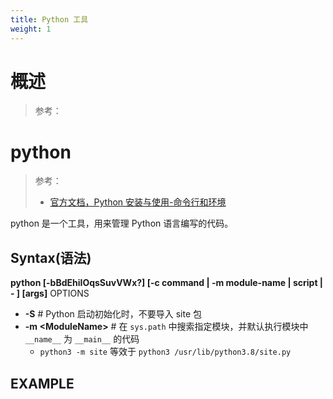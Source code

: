 ```yaml
---
title: Python 工具
weight: 1
---
```


# 概述

> 参考：

# python

> 参考：
> 
> - [官方文档，Python 安装与使用-命令行和环境](https://docs.python.org/3/using/cmdline.html)

python 是一个工具，用来管理 Python 语言编写的代码。

## Syntax(语法)

**python \[-bBdEhiIOqsSuvVWx?] \[-c command | -m module-name | script | - ] \[args]**
OPTIONS

- **-S** # Python 启动初始化时，不要导入 site 包
- **-m \<ModuleName>** # 在 `sys.path` 中搜索指定模块，并默认执行模块中 `__name__` 为 `__main__` 的代码
  - `python3 -m site` 等效于 `python3 /usr/lib/python3.8/site.py`

## EXAMPLE
